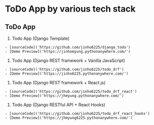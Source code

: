 # ToDo App by various tech stack

## ToDo App
  1.  Todo App (Django Template)
  
    - [sourceCode]('https://github.com/jinho6225/django_todo')
    - [Demo Preview]('https://jinhomyung.pythonanywhere.com/')
    
  1.  Todo App (Django REST framework + Vanilla JavaScript)
  
    - [sourceCode]('https://github.com/jinho6225/todo_drf')
    - [Demo Preview]('https://jinho6225.pythonanywhere.com/')
    
  1.  Todo App (Django REST framework + React.js)
  
    - [sourceCode]('https://github.com/jinho6225/todo_drf_react')
    - [Demo Preview]('https://jhmyung.pythonanywhere.com/')
    
  1.  Todo App (Django RESTful API + React Hooks)
  
    - [sourceCode]('https://github.com/jinho6225/todo_drf_react_hooks')
    - [Demo Preview]('https://jhmyung6225.pythonanywhere.com/')
